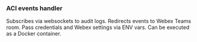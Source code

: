 ### ACI events handler
Subscribes via websockets to audit logs.
Redirects events to Webex Teams room.
Pass credentials and Webex settings via ENV vars.
Can be executed as a Docker container.
